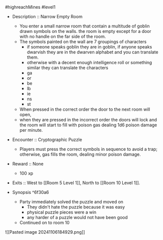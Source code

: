 #highreachMines #level1 
- Description ::  Narrow Empty Room 
	- You enter a small narrow room that contain a multitude of goblin drawn symbols on the walls. the room is empty except for a door with no handle on the far side of the room. 
	- The symbols painted on the wall are 7 groupings of characters
		- if someone speaks goblin they are in goblin, if anyone speaks dwarvish they are in the dwarven alphabet and you can translate them. 
		- otherwise with a decent enough intelligence roll or something similar they can translate the characters 
		- ga
		- or
		- be
		- lb
		- ie
		- ns
		- st 
	- When pressed in the correct order the door to the next room will open, 
	- when they are pressed in the incorrect order the doors will lock and the room will start to fill with poison gas dealing 1d6 poison damage per minute. 
- Encounter :: Cryptographic Puzzle
	- Players must press the correct symbols in sequence to avoid a trap; otherwise, gas fills the room, dealing minor poison damage.
- Reward :: None 
	- 100 xp 
- Exits :: West to [[Room 5 Level 1]], North to [[Room 10 Level 1]].

- Synopsis  ^6f30a6
	- Party immediately solved the puzzle and moved on 
		- They didn't hate the puzzle because it was easy 
		- physical puzzle pieces were a win 
		- any harder of a puzzle would not have been good
	- Continued on to room 10 

![[Pasted image 20241106184929.png]]